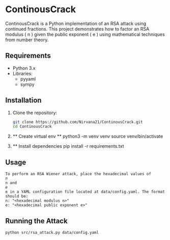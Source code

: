 # ContinousCrack

ContinousCrack is a Python implementation of an RSA attack using continued fractions. This project demonstrates how to factor an RSA modulus \( n \) given the public exponent \( e \) using mathematical techniques from number theory.

## Requirements

- Python 3.x
- Libraries:
  - pyyaml
  - sympy

## Installation

1. Clone the repository:

   ```bash
   git clone https://github.com/Nirvana21/ContinousCrack.git
   cd ContinousCrack

2. ** Create virtual env **
	python3 -m venv venv
	source venv/bin/activate  

3. ** Install dependencies
	pip install -r requirements.txt

## Usage
	To perform an RSA Wiener attack, place the hexadecimal values of 
	𝑛
	n and 
	𝑒
	e in a YAML configuration file located at data/config.yaml. The format should be:
	n: "<hexadecimal modulus n>"
	e: "<hexadecimal public exponent e>"
	
## Running the Attack
	python src/rsa_attack.py data/config.yaml
